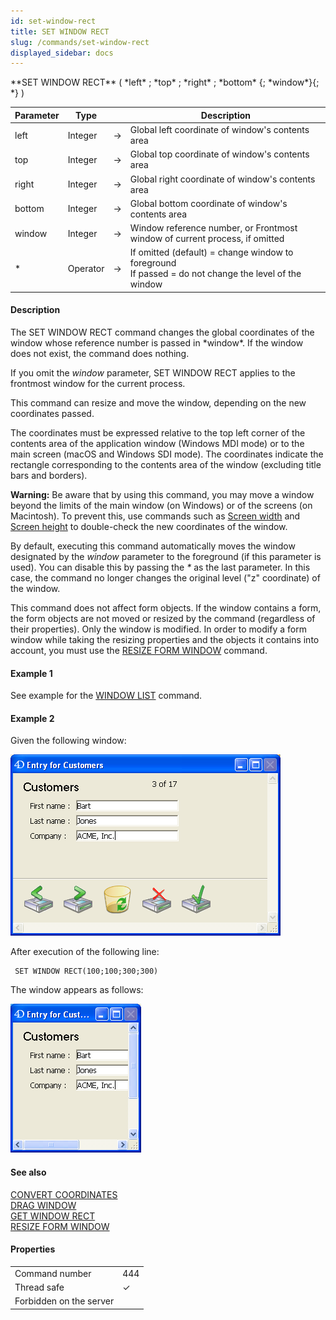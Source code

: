 ```yaml
---
id: set-window-rect
title: SET WINDOW RECT
slug: /commands/set-window-rect
displayed_sidebar: docs
---
```


<!--REF #_command_.SET WINDOW RECT.Syntax-->**SET WINDOW RECT** ( *left* ; *top* ; *right* ; *bottom* {; *window*}{; *} )<!-- END REF-->
<!--REF #_command_.SET WINDOW RECT.Params-->
| Parameter | Type |  | Description |
| --- | --- | --- | --- |
| left | Integer | &#8594;  | Global left coordinate of window's contents area |
| top | Integer | &#8594;  | Global top coordinate of window's contents area |
| right | Integer | &#8594;  | Global right coordinate of window's contents area |
| bottom | Integer | &#8594;  | Global bottom coordinate of window's contents area |
| window | Integer | &#8594;  | Window reference number, or Frontmost window of current process, if omitted |
| * | Operator | &#8594;  | If omitted (default) = change window to foreground<br/>If passed = do not change the level of the window |

<!-- END REF-->

#### Description 

<!--REF #_command_.SET WINDOW RECT.Summary-->The SET WINDOW RECT command changes the global coordinates of the window whose reference number is passed in *window*.<!-- END REF--> If the window does not exist, the command does nothing.

If you omit the *window* parameter, SET WINDOW RECT applies to the frontmost window for the current process.

This command can resize and move the window, depending on the new coordinates passed.

The coordinates must be expressed relative to the top left corner of the contents area of the application window (Windows MDI mode) or to the main screen (macOS and Windows SDI mode). The coordinates indicate the rectangle corresponding to the contents area of the window (excluding title bars and borders).

**Warning:** Be aware that by using this command, you may move a window beyond the limits of the main window (on Windows) or of the screens (on Macintosh). To prevent this, use commands such as [Screen width](screen-width.md) and [Screen height](screen-height.md) to double-check the new coordinates of the window.

By default, executing this command automatically moves the window designated by the *window* parameter to the foreground (if this parameter is used). You can disable this by passing the *\** as the last parameter. In this case, the command no longer changes the original level ("z" coordinate) of the window.

This command does not affect form objects. If the window contains a form, the form objects are not moved or resized by the command (regardless of their properties). Only the window is modified. In order to modify a form window while taking the resizing properties and the objects it contains into account, you must use the [RESIZE FORM WINDOW](resize-form-window.md) command.

#### Example 1 

See example for the [WINDOW LIST](window-list.md) command.

#### Example 2 

Given the following window:

![](../assets/en/commands/pict39568.en.png)

After execution of the following line:

```4d
 SET WINDOW RECT(100;100;300;300)
```

The window appears as follows:

![](../assets/en/commands/pict39569.en.png)

#### See also 

[CONVERT COORDINATES](convert-coordinates.md)  
[DRAG WINDOW](drag-window.md)  
[GET WINDOW RECT](get-window-rect.md)  
[RESIZE FORM WINDOW](resize-form-window.md)  

#### Properties
|  |  |
| --- | --- |
| Command number | 444 |
| Thread safe | &check; |
| Forbidden on the server ||


